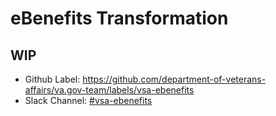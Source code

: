 # eBenefits Transformation

## WIP

- Github Label: https://github.com/department-of-veterans-affairs/va.gov-team/labels/vsa-ebenefits
- Slack Channel: [#vsa-ebenefits](https://dsva.slack.com/channels/vsa-ebenefits)
